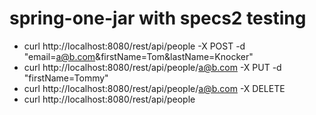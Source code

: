 spring-one-jar with specs2 testing
==============

- curl http://localhost:8080/rest/api/people -X POST -d "email=a@b.com&firstName=Tom&lastName=Knocker"
- curl http://localhost:8080/rest/api/people/a@b.com -X PUT -d "firstName=Tommy"
- curl http://localhost:8080/rest/api/people/a@b.com -X DELETE
- curl http://localhost:8080/rest/api/people
